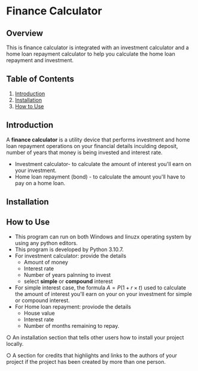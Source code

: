 # Finance Calculator

## Overview
This is finance calculator is integrated with an investment calculator and a home loan repayment calculator to help you calculate the home loan repayment and investment.  

## Table of Contents

1. [Introduction](#introduction)
2. [Installation](#installation)
3. [How to Use](#how-to-use)

## Introduction
A **finance calculator** is a utility device that performs investment and home loan repayment operations on your financial details inculding deposit, number of years that money is being invested and interest rate. 

* Investment calculator- to calculate the amount of interest you'll earn on your investment.
* Home loan repayment (bond) - to calculate the amount you'll have to pay on a home loan.

## Installation

## How to Use
* This program can run on both Windows and linuzx operating system by using any python editors.
* This program is developed by Python 3.10.7. 
* For investment calculator: provide the details
    * Amount of money
    * Interest rate
    * Number of years palnning to invest
    * select **simple** or **compound** interest
* For simple interest case, the formula $A = P(1+r\times t)$ used to calculate the amount of interest you'll earn on your on your investment for simple or compound interest. 
* For Home loan repayment: proviode the details
    * House value 
    * Interest rate
    * Number of months remaining to repay. 


○ An installation section that tells other users how to install your project
locally.

○ A section for credits that highlights and links to the authors of your
project if the project has been created by more than one person.